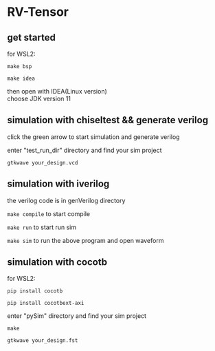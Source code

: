 # RV-Tensor
## get started
for WSL2:  

`make bsp`  

`make idea`  

then open with IDEA(Linux version)  
choose JDK version 11
## simulation with chiseltest && generate verilog
click the green arrow to start simulation and generate verilog

enter "test_run_dir" directory and find your sim project

`gtkwave your_design.vcd`
## simulation with iverilog
the verilog code is in genVerilog directory

`make compile` to start compile

`make run`     to start run sim

`make sim`     to run the above program and open waveform
## simulation with cocotb
for WSL2:

`pip install cocotb`

`pip install cocotbext-axi`

enter "pySim" directory and find your sim project

`make`

`gtkwave your_design.fst`



